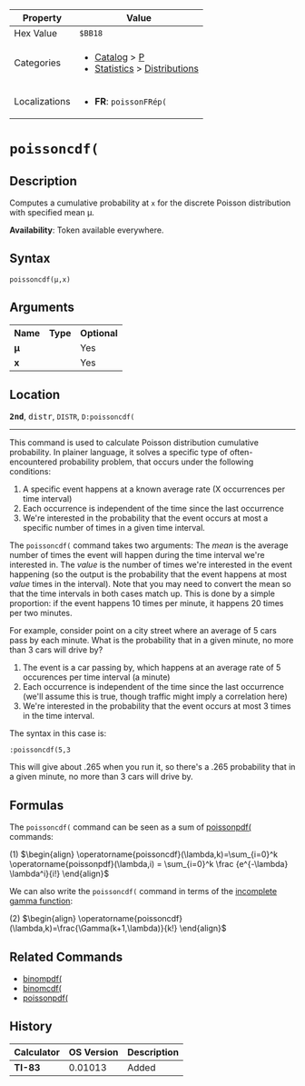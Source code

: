 | Property      | Value |
|---------------|-------|
| Hex Value     | `$BB18`|
| Categories    | <ul><li>[Catalog](<../categories/Catalog.md>) > [P](<../categories/Catalog.md#P>)</li><li>[Statistics](<../categories/Statistics.md>) > [Distributions](<../categories/Statistics.md#Distributions>)</li></ul> |
| Localizations | <ul><li><b>FR</b>: `poissonFRép(`</li></ul> |

# `poissoncdf(`

## Description
Computes a cumulative probability at `x` for the discrete Poisson distribution with specified mean μ.


<b>Availability</b>: Token available everywhere.

## Syntax
`poissoncdf(μ,x)`

## Arguments
<table>
<tr><th>Name</th><th>Type</th><th>Optional</th></tr>

<tr><td><b>μ</b></td><td></td><td>Yes</td></tr>

<tr><td><b>x</b></td><td></td><td>Yes</td></tr>

</table>

## Location
<tt><kbd><b>2nd</b></kbd></tt>, <kbd>distr</kbd>, `DISTR`, `D:poissoncdf(`
<hr>

This command is used to calculate Poisson distribution cumulative probability. In plainer language, it solves a specific type of often-encountered probability problem, that occurs under the following conditions:

1.  A specific event happens at a known average rate (X occurrences per time interval)
2.  Each occurrence is independent of the time since the last occurrence
3.  We're interested in the probability that the event occurs at most a specific number of times in a given time interval.

The `poissoncdf(` command takes two arguments: The _mean_ is the average number of times the event will happen during the time interval we're interested in. The _value_ is the number of times we're interested in the event happening (so the output is the probability that the event happens at most _value_ times in the interval). Note that you may need to convert the mean so that the time intervals in both cases match up. This is done by a simple proportion: if the event happens 10 times per minute, it happens 20 times per two minutes.

For example, consider point on a city street where an average of 5 cars pass by each minute. What is the probability that in a given minute, no more than 3 cars will drive by?

1.  The event is a car passing by, which happens at an average rate of 5 occurences per time interval (a minute)
2.  Each occurrence is independent of the time since the last occurrence (we'll assume this is true, though traffic might imply a correlation here)
3.  We're interested in the probability that the event occurs at most 3 times in the time interval.

The syntax in this case is:

```ti-basic
:poissoncdf(5,3
```

  
This will give about .265 when you run it, so there's a .265 probability that in a given minute, no more than 3 cars will drive by.

## Formulas

The `poissoncdf(` command can be seen as a sum of [poissonpdf(](/poissonpdf) commands:

(1) $`\begin{align} \operatorname{poissoncdf}(\lambda,k)=\sum_{i=0}^k \operatorname{poissonpdf}(\lambda,i) = \sum_{i=0}^k \frac {e^{-\lambda} \lambda^i}{i!} \end{align}`$ 

We can also write the `poissoncdf(` command in terms of the [incomplete gamma function](http://en.wikipedia.org/wiki/Incomplete_gamma_function):

(2) $`\begin{align} \operatorname{poissoncdf}(\lambda,k)=\frac{\Gamma(k+1,\lambda)}{k!} \end{align}`$ 

## Related Commands

*   [binompdf(](/binompdf)
*   [binomcdf(](/binomcdf)
*   [poissonpdf(](/poissonpdf)

## History
| Calculator | OS Version | Description |
|------------|------------|-------------|
| <b>TI-83</b> | 0.01013 | Added |


